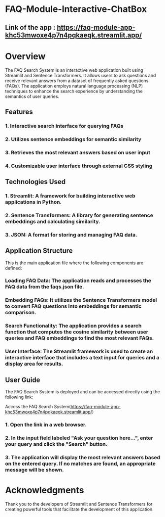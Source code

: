 #                                 FAQ-Module-Interactive-ChatBox

## Link of the app : https://faq-module-app-khc53mwoxe4p7n4pqkaeqk.streamlit.app/

# Overview
The FAQ Search System is an interactive web application built using Streamlit and Sentence Transformers. It allows users to ask questions and receive relevant answers from a dataset of frequently asked questions (FAQs). The application employs natural language processing (NLP) techniques to enhance the search experience by understanding the semantics of user queries.

## Features
### 1. Interactive search interface for querying FAQs
### 2. Utilizes sentence embeddings for semantic similarity
### 3. Retrieves the most relevant answers based on user input
### 4. Customizable user interface through external CSS styling

## Technologies Used
### 1. Streamlit: A framework for building interactive web applications in Python.
### 2. Sentence Transformers: A library for generating sentence embeddings and calculating similarity.
### 3. JSON: A format for storing and managing FAQ data.

## Application Structure
This is the main application file where the following components are defined:

### Loading FAQ Data: The application reads and processes the FAQ data from the faqs.json file.
### Embedding FAQs: It utilizes the Sentence Transformers model to convert FAQ questions into embeddings for semantic comparison.
### Search Functionality: The application provides a search function that computes the cosine similarity between user queries and FAQ embeddings to find the most relevant FAQs.
### User Interface: The Streamlit framework is used to create an interactive interface that includes a text input for queries and a display area for results.

## User Guide
The FAQ Search System is deployed and can be accessed directly using the following link:

Access the FAQ Search System(https://faq-module-app-khc53mwoxe4p7n4pqkaeqk.streamlit.app/)

### 1. Open the link in a web browser.
### 2. In the input field labeled "Ask your question here...", enter your query and click the "Search" button.
### 3. The application will display the most relevant answers based on the entered query. If no matches are found, an appropriate message will be shown.

# Acknowledgments
Thank you to the developers of Streamlit and Sentence Transformers for creating powerful tools that facilitate the development of this application.
